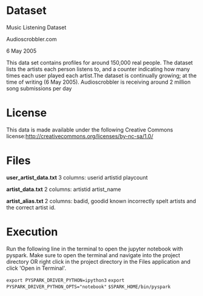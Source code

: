 # Dataset
Music Listening Dataset

Audioscrobbler.com

6 May 2005


This data set contains profiles for around 150,000 real people. The dataset lists the artists each person listens to, and a counter indicating how many times each user played each artist.The dataset is continually growing; at the time of writing (6 May 2005). Audioscrobbler is receiving around 2 million song submissions per day

# License
This data is made available under the following Creative Commons license:http://creativecommons.org/licenses/by-nc-sa/1.0/

# Files
**user_artist_data.txt**
3 columns: userid artistid playcount

**artist_data.txt**
2 columns: artistid artist_name

**artist_alias.txt**
2 columns: badid, goodid
known incorrectly spelt artists and the correct artist id. 
    
# Execution
Run the following line in the terminal to open the jupyter notebook with pyspark. Make sure to open the terminal and navigate into the project directory OR right click in the project directory in the Files application and click 'Open in Terminal'.

`export PYSPARK_DRIVER_PYTHON=ipython3`
`export PYSPARK_DRIVER_PYTHON_OPTS="notebook"`
`$SPARK_HOME/bin/pyspark`
